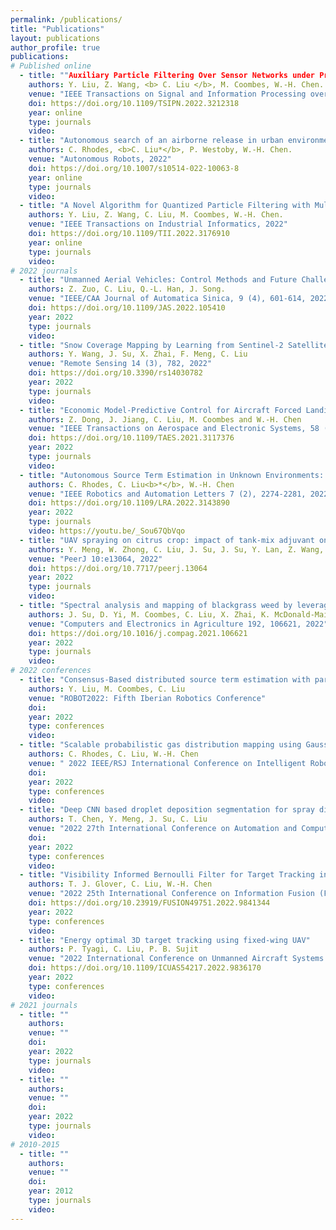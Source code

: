```yaml
---
permalink: /publications/
title: "Publications"
layout: publications
author_profile: true
publications:
# Published online
  - title: ""Auxiliary Particle Filtering Over Sensor Networks under Protocols of Amplify-and-Forward and Decode-and-Forward Relays""
    authors: Y. Liu, Z. Wang, <b> C. Liu </b>, M. Coombes, W.-H. Chen.
    venue: "IEEE Transactions on Signal and Information Processing over Networks, 2022"
    doi: https://doi.org/10.1109/TSIPN.2022.3212318
    year: online
    type: journals
    video: 
  - title: "Autonomous search of an airborne release in urban environments using informed tree planning"
    authors: C. Rhodes, <b>C. Liu*</b>, P. Westoby, W.-H. Chen.
    venue: "Autonomous Robots, 2022"
    doi: https://doi.org/10.1007/s10514-022-10063-8
    year: online
    type: journals
    video:
  - title: "A Novel Algorithm for Quantized Particle Filtering with Multiple Degrading Sensors: Degradation Estimation and Target Tracking"
    authors: Y. Liu, Z. Wang, C. Liu, M. Coombes, W.-H. Chen.
    venue: "IEEE Transactions on Industrial Informatics, 2022"
    doi: https://doi.org/10.1109/TII.2022.3176910
    year: online
    type: journals
    video: 
# 2022 journals
  - title: "Unmanned Aerial Vehicles: Control Methods and Future Challenges"
    authors: Z. Zuo, C. Liu, Q.-L. Han, J. Song.
    venue: "IEEE/CAA Journal of Automatica Sinica, 9 (4), 601-614, 2022"
    doi: https://doi.org/10.1109/JAS.2022.105410
    year: 2022
    type: journals
    video: 
  - title: "Snow Coverage Mapping by Learning from Sentinel-2 Satellite Multispectral Images via Machine Learning Algorithms"
    authors: Y. Wang, J. Su, X. Zhai, F. Meng, C. Liu
    venue: "Remote Sensing 14 (3), 782, 2022"
    doi: https://doi.org/10.3390/rs14030782
    year: 2022
    type: journals
    video: 
  - title: "Economic Model-Predictive Control for Aircraft Forced Landing: Framework and Two-Level Implementation"
    authors: Z. Dong, J. Jiang, C. Liu, M. Coombes and W.-H. Chen
    venue: "IEEE Transactions on Aerospace and Electronic Systems, 58 (2), 1119-1132, 2022"
    doi: https://doi.org/10.1109/TAES.2021.3117376
    year: 2022
    type: journals
    video: 
  - title: "Autonomous Source Term Estimation in Unknown Environments: From a Dual Control Concept to UAV Deployment"
    authors: C. Rhodes, C. Liu<b>*</b>, W.-H. Chen
    venue: "IEEE Robotics and Automation Letters 7 (2), 2274-2281, 2022"
    doi: https://doi.org/10.1109/LRA.2022.3143890
    year: 2022
    type: journals
    video: https://youtu.be/_Sou67QbVqo
  - title: "UAV spraying on citrus crop: impact of tank-mix adjuvant on the contact angle and droplet distribution"
    authors: Y. Meng, W. Zhong, C. Liu, J. Su, J. Su, Y. Lan, Z. Wang, M. Wang
    venue: "PeerJ 10:e13064, 2022"
    doi: https://doi.org/10.7717/peerj.13064
    year: 2022
    type: journals
    video: 
  - title: "Spectral analysis and mapping of blackgrass weed by leveraging machine learning and UAV multispectral imagery"
    authors: J. Su, D. Yi, M. Coombes, C. Liu, X. Zhai, K. McDonald-Maier, W.-H. Chen
    venue: "Computers and Electronics in Agriculture 192, 106621, 2022"
    doi: https://doi.org/10.1016/j.compag.2021.106621
    year: 2022
    type: journals
    video: 
# 2022 conferences 
  - title: "Consensus-Based distributed source term estimation with particle filter and GM"
    authors: Y. Liu, M. Coombes, C. Liu
    venue: "ROBOT2022: Fifth Iberian Robotics Conference"
    doi: 
    year: 2022
    type: conferences
    video:   
  - title: "Scalable probabilistic gas distribution mapping using Gaussian belief propagation"
    authors: C. Rhodes, C. Liu, W.-H. Chen
    venue: " 2022 IEEE/RSJ International Conference on Intelligent Robots and Systems (IROS)"
    doi: 
    year: 2022
    type: conferences
    video:   
  - title: "Deep CNN based droplet deposition segmentation for spray distribution assessment"
    authors: T. Chen, Y. Meng, J. Su, C. Liu
    venue: "2022 27th International Conference on Automation and Computing (ICAC)"
    doi: 
    year: 2022
    type: conferences
    video: 
  - title: "Visibility Informed Bernoulli Filter for Target Tracking in Cluttered Environments"
    authors: T. J. Glover, C. Liu, W.-H. Chen
    venue: "2022 25th International Conference on Information Fusion (FUSION)"
    doi: https://doi.org/10.23919/FUSION49751.2022.9841344
    year: 2022
    type: conferences
    video: 
  - title: "Energy optimal 3D target tracking using fixed-wing UAV"
    authors: P. Tyagi, C. Liu, P. B. Sujit
    venue: "2022 International Conference on Unmanned Aircraft Systems (ICUAS)"
    doi: https://doi.org/10.1109/ICUAS54217.2022.9836170
    year: 2022
    type: conferences
    video: 
# 2021 journals
  - title: ""
    authors:
    venue: ""
    doi: 
    year: 2022
    type: journals
    video: 
  - title: ""
    authors:
    venue: ""
    doi: 
    year: 2022
    type: journals
    video:     
# 2010-2015
  - title: ""
    authors: 
    venue: ""
    doi: 
    year: 2012
    type: journals
    video: 
---
```

